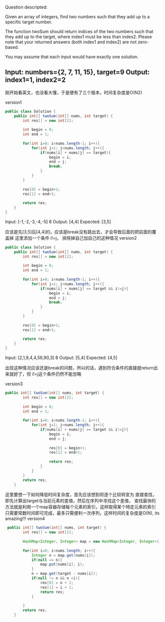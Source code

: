 Question descripted:

Given an array of integers, find two numbers such that they add up to a specific target number.

The function twoSum should return indices of the two numbers such that they add up to the target, where index1 must be less than index2. Please note that your returned answers (both index1 and index2) are not zero-based.

You may assume that each input would have exactly one solution.

Input: numbers={2, 7, 11, 15}, target=9
Output: index1=1, index2=2
---

刚开始看英文，也没看大懂，于是便有了三个版本，时间复杂度是O(N2)

version1
```java
public class Solution {
    public int[] twoSum(int[] nums, int target) {
        int res[] = new int[2]; 
		
        int begin = 0;
        int end = 1;
        
        for(int i=0; i<nums.length-1; i++){
        	for(int j=1; j<nums.length; j++){
        		if(nums[i] + nums[j] == target){
        			begin = i;
        			end = j;
        			break;
        		}
        	}
        }
        
        res[0] = begin+1;
        res[1] = end+1;
        
		return res;
    }
}

```
Input: 		[-1,-2,-3,-4,-5]  8 
Output: 	[4,4]
Expected:	[3,5]

应该是先[3,5]后[4,4]的，应该是break没有跳出去，才会导致后面的把前面的覆盖掉
这里添加一个条件 i!=j， 排除掉自己加自己的这种情况
version2
```java
public class Solution {
    public int[] twoSum(int[] nums, int target) {
        int res[] = new int[2]; 
		
        int begin = 0;
        int end = 1;
        
        for(int i=0; i<nums.length-1; i++){
        	for(int j=1; j<nums.length; j++){
        		if(nums[i] + nums[j] == target && i!=j){
        			begin = i;
        			end = j;
        			break;
        		}
        	}
        }
        
        res[0] = begin+1;
        res[1] = end+1;
        
		return res;
    }
}
```
Input:		[2,1,9,4,4,56,90,3] 8
Output:		[5,4]
Expected:	[4,5]

出现这种情况应该还是break的问题，所以的话，遇到符合条件的直接就return出来就好了，但 i!=j这个条件仍然不能忽略

version3
```java
public int[] twoSum(int[] nums, int target) {
        int res[] = new int[2]; 
		
        int begin = 0;
        int end = 1;
        
        for(int i=0; i<nums.length-1; i++){
        	for(int j=1; j<nums.length; j++){
        		if(nums[i] + nums[j] == target && i!=j){
        			begin = i;
        			end = j;
        			
        			res[0] = begin+1;
        	        res[1] = end+1;
        	        
        			return res;
        		}
        	}
        }
		return res;
    }
```

这里要想一下如何降低时间复杂度，首先应该想到将逐个比较转变为 直接查找，即先计算出target与当前元素的差值，然后在序列中寻找这个差值，
查找最快的方法就是利用一个map容器存储每个元素的索引，这样取得某个特定元素的索引只需要常数时间即可完成，最多只需便利一次序列，这样时间的复杂度是O(N), its amazing!!!
version4
```java
 public int[] twoSum(int[] nums, int target) {
        int res[] = new int[2]; 
        
        HashMap<Integer, Integer> map = new HashMap<Integer, Integer>();
        
        for(int i=0; i<nums.length; i++){
        	Integer n = map.get(nums[i]);
        	if(null == n){
        		map.put(nums[i], i);
        	}
        	n = map.get(target - nums[i]);
        	if(null != n && n <i){   
        		res[0] = n + 1;
        		res[1] = i + 1;
        		return res;
        	}
        		
        }
		return res;
    }
```

